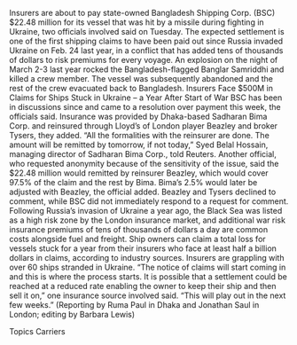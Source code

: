 Insurers are about to pay state-owned Bangladesh Shipping Corp. (BSC) $22.48 million for its vessel that was hit by a missile during fighting in Ukraine, two officials involved said on Tuesday.
The expected settlement is one of the first shipping claims to have been paid out since Russia invaded Ukraine on Feb. 24 last year, in a conflict that has added tens of thousands of dollars to risk premiums for every voyage.
An explosion on the night of March 2-3 last year rocked the Bangladesh-flagged Banglar Samriddhi and killed a crew member. The vessel was subsequently abandoned and the rest of the crew evacuated back to Bangladesh.
Insurers Face $500M in Claims for Ships Stuck in Ukraine – a Year After Start of War
BSC has been in discussions since and came to a resolution over payment this week, the officials said.
Insurance was provided by Dhaka-based Sadharan Bima Corp. and reinsured through Lloyd’s of London player Beazley and broker Tysers, they added.
“All the formalities with the reinsurer are done. The amount will be remitted by tomorrow, if not today,” Syed Belal Hossain, managing director of Sadharan Bima Corp., told Reuters.
Another official, who requested anonymity because of the sensitivity of the issue, said the $22.48 million would remitted by reinsurer Beazley, which would cover 97.5% of the claim and the rest by Bima. Bima’s 2.5% would later be adjusted with Beazley, the official added.
Beazley and Tysers declined to comment, while BSC did not immediately respond to a request for comment.
Following Russia’s invasion of Ukraine a year ago, the Black Sea was listed as a high risk zone by the London insurance market, and additional war risk insurance premiums of tens of thousands of dollars a day are common costs alongside fuel and freight.
Ship owners can claim a total loss for vessels stuck for a year from their insurers who face at least half a billion dollars in claims, according to industry sources. Insurers are grappling with over 60 ships stranded in Ukraine.
“The notice of claims will start coming in and this is where the process starts. It is possible that a settlement could be reached at a reduced rate enabling the owner to keep their ship and then sell it on,” one insurance source involved said. “This will play out in the next few weeks.”
(Reporting by Ruma Paul in Dhaka and Jonathan Saul in London; editing by Barbara Lewis)

Topics
Carriers
